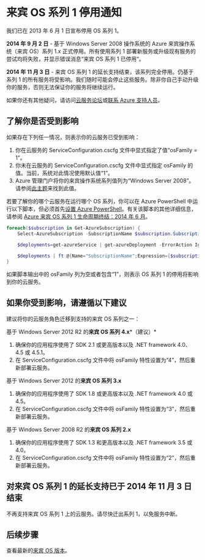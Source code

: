 <properties 
   pageTitle="来宾 OS 系列 1 停用通知 | Windows Azure" 
   description="提供有关 Azure 来宾 OS 系列 1 何时停用以及如何判断你是否受影响的信息" 
   services="cloud-services" 
   documentationCenter="na" 
   authors="Thraka" 
   manager="timlt" 
   editor=""/>

<tags
   ms.service="cloud-services"
   ms.date="08/18/2015"
   wacn.date="10/03/2015"/>



# 来宾 OS 系列 1 停用通知

我们已在 2013 年 6 月 1 日宣布停用 OS 系列 1。

**2014 年 9 月 2 日** - 基于 Windows Server 2008 操作系统的 Azure 来宾操作系统（来宾 OS）系列 1.x 正式停用。所有使用系列 1 部署新服务或升级现有服务的尝试均将失败，并显示错误消息“来宾 OS 系列 1 已停用“。

**2014 年 11 月 3 日** - 来宾 OS 系列 1 的延长支持结束，该系列完全停用。仍基于系列 1 的所有服务将受影响。我们随时可能会停止这些服务。除非你自己手动升级你的服务，否则无法保证你的服务将继续运行。

如果你还有其他疑问，请访问[云服务论坛](http://social.msdn.microsoft.com/Forums/home?forum=windowsazuredevelopment&filter=alltypes&sort=lastpostdesc)或[联系 Azure 支持人员](http://azure.microsoft.com/support/options/)。




## 了解你是否受到影响

如果存在下列任一情况，则表示你的云服务已受到影响：

1. 你在云服务的 ServiceConfiguration.cscfg 文件中显式指定了值“osFamily = 1”。 
2. 你未在云服务的 ServiceConfiguration.cscfg 文件中显式指定 osFamily 的值。当前，系统对此情况使用默认值“1”。
3. Azure 管理门户将你的来宾操作系统系列值列为“Windows Server 2008”。请参阅[此主题](https://msdn.microsoft.com/zh-cn/library/azure/gg456325.aspx)来找到此值。

若要了解你的哪个云服务在运行哪个 OS 系列，你可以在 Azure PowerShell 中运行以下脚本，但必须首先[设置 Azure PowerShell](/documentation/articles/install-configure-powershell)。有关该脚本的其他详细信息，请参阅 [Azure 来宾 OS 系列 1 生命周期终结：2014 年 6 月](http://blogs.msdn.com/b/ryberry/archive/2014/04/02/azure-guest-os-family-1-end-of-life-june-2014.aspx)。


```Powershell
foreach($subscription in Get-AzureSubscription) {
    Select-AzureSubscription -SubscriptionName $subscription.SubscriptionName 
    
    $deployments=get-azureService | get-azureDeployment -ErrorAction Ignore | where {$_.SdkVersion -NE ""} 

    $deployments | ft @{Name="SubscriptionName";Expression={$subscription.SubscriptionName}}, ServiceName, SdkVersion, Slot, @{Name="osFamily";Expression={(select-xml -content $_.configuration -xpath "/ns:ServiceConfiguration/@osFamily" -namespace $namespace).node.value }}, osVersion, Status, URL
}
```

如果脚本输出中的 osFamily 列为空或者包含“1”，则表示 OS 系列 1 的停用将影响到你的云服务。

## 如果你受到影响，请遵循以下建议

建议将你的云服务角色迁移到支持的来宾 OS 系列之一：

基于 Windows Server 2012 R2 的**来宾 OS 系列 4.x***（建议）*

1. 确保你的应用程序使用了 SDK 2.1 或更高版本以及 .NET framework 4.0、4.5 或 4.5.1。
2. 在 ServiceConfiguration.cscfg 文件中将 osFamily 特性设置为“4”，然后重新部署云服务。


基于 Windows Server 2012 的**来宾 OS 系列 3.x**

1. 确保你的应用程序使用了 SDK 1.8 或更高版本以及 .NET framework 4.0 或 4.5。 
2. 在 ServiceConfiguration.cscfg 文件中将 osFamily 特性设置为“3”，然后重新部署云服务。


基于 Windows Server 2008 R2 的**来宾 OS 系列 2.x**

1. 确保你的应用程序使用了 SDK 1.3 和更高版本以及 .NET framework 3.5 或 4.0。 
2. 在 ServiceConfiguration.cscfg 文件中将 osFamily 特性设置为“2”，然后重新部署云服务。


## 对来宾 OS 系列 1 的延长支持已于 2014 年 11 月 3 日结束
不再支持来宾 OS 系列 1 上的云服务。请尽快迁出系列 1，以免服务中断。

## 后续步骤
查看最新的[来宾 OS 版本](/documentation/articles/cloud-services-guestos-update-matrix)。

<!---HONumber=71-->